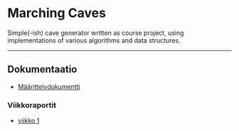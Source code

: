 Marching Caves
==============
Simple(-ish) cave generator written as course project, using implementations of various algorithms and data structures.

--------------
Dokumentaatio
-------------
- [Määrittelydokumentti](./dokumentaatio/määrittely.md)

### Viikkoraportit
 - [viikko 1](./dokumentaatio/viikko_1.md)
